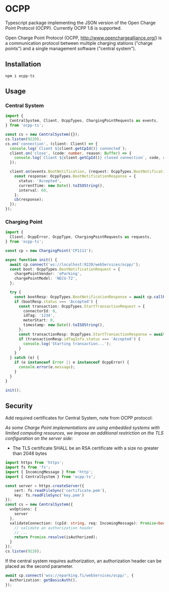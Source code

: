 # OCPP

Typescript package implementing the JSON version of the Open Charge Point Protocol (OCPP). Currently OCPP 1.6 is supported.

Open Charge Point Protocol (OCPP, <http://www.openchargealliance.org/>) is a communication protocol between multiple charging stations ("charge points") and a single management software ("central system").

## Installation
```
npm i ocpp-ts
```

## Usage

### Central System

```ts
import {
  CentralSystem, Client, OcppTypes, ChargingPointRequests as events,
} from 'ocpp-ts';

const cs = new CentralSystem({});
cs.listen(9220);
cs.on('connection', (client: Client) => {
  console.log(`Client ${client.getCpId()} connected`);
  client.on('close', (code: number, reason: Buffer) => {
    console.log(`Client ${client.getCpId()} closed connection`, code, reason.toString());
  });

  client.on(events.BootNotification, (request: OcppTypes.BootNotificationRequest, cb: (response: OcppTypes.BootNotificationResponse) => void) => {
    const response: OcppTypes.BootNotificationResponse = {
      status: 'Accepted',
      currentTime: new Date().toISOString(),
      interval: 60,
    };
    cb(response);
  });
});
```

### Charging Point

```ts
import {
  Client, OcppError, OcppType, ChargingPointRequests as requests,
} from 'ocpp-ts';

const cp = new ChargingPoint('CP1111');

async function init() {
  await cp.connect('ws://localhost:9220/webServices/ocpp/');
  const boot: OcppTypes.BootNotificationRequest = {
    chargePointVendor: 'eParking',
    chargePointModel: 'NECU-T2',
  };

  try {
    const bootResp: OcppTypes.BootNotificationResponse = await cp.callRequest(requests.BootNotification, boot);
    if (bootResp.status === 'Accepted') {
      const transaction: OcppTypes.StartTransactionRequest = {
        connectorId: 0,
        idTag: '1234',
        meterStart: 0,
        timestamp: new Date().toISOString(),
      };
      const transactionResp: OcppTypes.StartTransactionResponse = await cp.callRequest(requests.StartTransaction, transaction);
      if (transactionResp.idTagInfo.status === 'Accepted') {
        console.log('Starting transaction...');
      }
    }
  } catch (e) {
    if (e instanceof Error || e instanceof OcppError) {
      console.error(e.message);
    }
  }
}

init();
```

## Security

Add required certificates for Central System, note from OCPP protocol:

*As some Charge Point implementations are using embedded systems with limited computing
resources, we impose an additional restriction on the TLS configuration on the server side:*

* The TLS certificate SHALL be an RSA certificate with a size no greater than 2048 bytes

```ts
import https from 'https';
import fs from 'fs';
import { IncomingMessage } from 'http';
import { CentralSystem } from 'ocpp-ts';

const server = https.createServer({
    cert: fs.readFileSync('certificate.pem'),
    key: fs.readFileSync('key.pem')
});
const cs = new CentralSystem({ 
  wsOptions: {
    server
  },
  validateConnection: (cpId: string, req: IncomingMessage): Promise<boolean> => {
    // validate an authorization header
    // ...
    return Promise.resolve(isAuthorized);
  }
});
cs.listen(9220);
```

If the central system requires authorization, an authorization header can be placed as the second parameter.

```ts
await cp.connect('wss://eparking.fi/webServices/ocpp/', {
  Authorization: getBasicAuth(),
});
```

